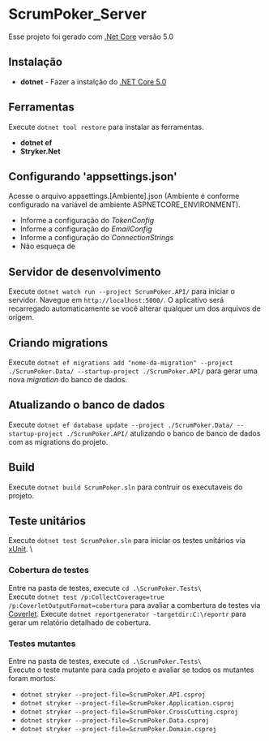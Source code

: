 # ScrumPoker_Server

Esse projeto foi gerado com  [.Net Core](https://dotnet.microsoft.com/download/dotnet-core/5.0) versão 5.0

## Instalação
- **dotnet** - Fazer a instalção do [.NET Core 5.0](https://dotnet.microsoft.com/download/dotnet-core/5.0)

## Ferramentas
Execute `dotnet tool restore` para instalar as ferramentas.
- **dotnet ef**
- **Stryker.Net**

## Configurando 'appsettings.json'
Acesse o arquivo appsettings.[Ambiente].json (Ambiente é conforme configurado na variável de ambiente ASPNETCORE_ENVIRONMENT).
- Informe a configuração do *TokenConfig*
- Informe a configuração do *EmailConfig*
- Informe a configuração do *ConnectionStrings*
- Não esqueça  de 



## Servidor de desenvolvimento
Execute `dotnet watch run --project ScrumPoker.API/` para iniciar o servidor. Navegue em `http://localhost:5000/`. O aplicativo será recarregado automaticamente se você alterar qualquer um dos arquivos de origem.

## Criando migrations
Execute `dotnet ef migrations add "nome-da-migration" --project ./ScrumPoker.Data/ --startup-project ./ScrumPoker.API/` para gerar uma nova *migration* do banco de dados.

## Atualizando o banco de dados
Execute `dotnet ef database update --project ./ScrumPoker.Data/ --startup-project ./ScrumPoker.API/` atulizando o banco de banco de dados com as migrations do projeto.

## Build
Execute `dotnet build ScrumPoker.sln` para contruir os executaveis do projeto.

## Teste unitários
Execute `dotnet test ScrumPoker.sln` para iniciar os testes unitários via [xUnit](https://xunit.net/). \

### Cobertura de testes
Entre na pasta de testes, execute `cd .\ScrumPoker.Tests\` \
Execute `dotnet test /p:CollectCoverage=true /p:CoverletOutputFormat=cobertura` para avaliar a combertura de testes via [Coverlet](https://github.com/coverlet-coverage/coverlet).
Execute `dotnet reportgenerator -targetdir:C:\reportr` para gerar um relatório detalhado de cobertura.

### Testes mutantes
Entre na pasta de testes, execute `cd .\ScrumPoker.Tests\` \
Execute o teste mutante para cada projeto e avaliar se todos os mutantes foram mortos:
- `dotnet stryker --project-file=ScrumPoker.API.csproj`
- `dotnet stryker --project-file=ScrumPoker.Application.csproj`
- `dotnet stryker --project-file=ScrumPoker.CrossCutting.csproj`
- `dotnet stryker --project-file=ScrumPoker.Data.csproj`
- `dotnet stryker --project-file=ScrumPoker.Domain.csproj`
